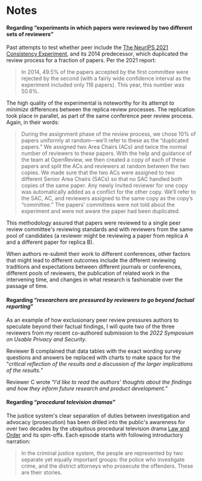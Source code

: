 # Notes

<span id="*experiments-in-which-papers-were-reviewed-by-two-different-sets-of-reviewers*"></span>
#### Regarding “experiments in which papers were reviewed by two different sets of reviewers”

Past attempts to test whether peer include the [The NeurIPS 2021 Consistency Experiment](https://blog.neurips.cc/2021/12/08/the-neurips-2021-consistency-experiment/), and its 2014 predecessor, which duplicated the review process for a fraction of papers. Per the 2021 report:

> In 2014, 49.5% of the papers accepted by the first committee were rejected by the second (with a fairly wide confidence interval as the experiment included only 116 papers).  This year, this number was 50.6%.

The high quality of the experimental is noteworthy for its attempt to *minimize* differences between the replica review processes. The replication took place in parallel, as part of the same conference peer review process. Again, in their words:

> During the assignment phase of the review process, we chose 10% of papers uniformly at random—we’ll refer to these as the “duplicated papers.”  We assigned two Area Chairs (ACs) and twice the normal number of reviewers to these papers.  With the help and guidance of the team at OpenReview, we then created a copy of each of these papers and split the ACs and reviewers at random between the two copies.  We made sure that the two ACs were assigned to two different Senior Area Chairs (SACs) so that no SAC handled both copies of the same paper.  Any newly invited reviewer for one copy was automatically added as a conflict for the other copy.  We’ll refer to the SAC, AC, and reviewers assigned to the same copy as the copy’s “committee.”  The papers’ committees were not told about the experiment and were not aware the paper had been duplicated.

This methodology assured that papers were reviewed to a single peer review committee's reviewing standards and with reviewers from the same pool of candidates (a reviewer might be reviewing a paper from replica A and a different paper for replica B).

When authors re-submit their work to different conferences, other factors that might lead to different outcomes include the different reviewing traditions and expectations between different journals or conferences, different pools of reviewers, the publication of related work in the intervening time, and changes in what research is fashionable over the passage of time.

<span id="speculation"></span>
#### Regarding “*researchers are pressured by reviewers to go beyond factual reporting*”
As an example of how exclusionary peer review pressures authors to speculate beyond their factual findings, I will quote two of the three reviewers from my recent co-authored submission to the *2022 Symposium on Usable Privacy and Security*.

Reviewer B complained that data tables with the exact wording survey questions and answers be replaced with charts to make space for the “*critical reflection of the results and a discussion of the larger implications of the results.*”

Reviewer C wrote “*I'd like to read the authors' thoughts about the findings and how they inform future research and product development.*”

<span id="procedural-television-dramas"></span>
#### Regarding “*procedural television dramas*”

The justice system's clear separation of duties between investigation and advocacy (prosecution) has been drilled into the public's awareness for over two decades by the ubiquitous procedural television drama [Law and Order](
https://en.wikipedia.org/wiki/Law_%26_Order) and its spin-offs. Each episode starts with following introductory narration:
>In the criminal justice system, the people are represented by two separate yet equally important groups: the police who investigate crime, and the district attorneys who prosecute the offenders. These are their stories.
